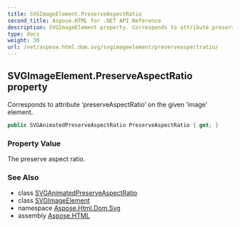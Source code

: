 ```yaml
---
title: SVGImageElement.PreserveAspectRatio
second_title: Aspose.HTML for .NET API Reference
description: SVGImageElement property. Corresponds to attribute preserveAspectRatio on the given image element
type: docs
weight: 30
url: /net/aspose.html.dom.svg/svgimageelement/preserveaspectratio/
---
```

## SVGImageElement.PreserveAspectRatio property

Corresponds to attribute ‘preserveAspectRatio’ on the given ‘image’ element.

```csharp
public SVGAnimatedPreserveAspectRatio PreserveAspectRatio { get; }
```

### Property Value

The preserve aspect ratio.

### See Also

* class [SVGAnimatedPreserveAspectRatio](../../../aspose.html.dom.svg.datatypes/svganimatedpreserveaspectratio/)
* class [SVGImageElement](../)
* namespace [Aspose.Html.Dom.Svg](../../svgimageelement/)
* assembly [Aspose.HTML](../../../)
